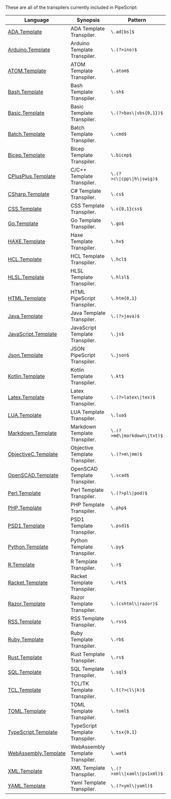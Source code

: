 These are all of the transpilers currently included in PipeScript:



|Language                                                                  |Synopsis                        |Pattern                         |
|--------------------------------------------------------------------------|--------------------------------|--------------------------------|
|[ADA.Template](Transpilers/Templates/ADA.Template.psx.ps1)                |ADA Template Transpiler.        |```\.ad[bs]$```                 |
|[Arduino.Template](Transpilers/Templates/Arduino.Template.psx.ps1)        |Arduino Template Transpiler.    |```\.(?>ino)$```                |
|[ATOM.Template](Transpilers/Templates/ATOM.Template.psx.ps1)              |ATOM Template Transpiler.       |```\.atom$```                   |
|[Bash.Template](Transpilers/Templates/Bash.Template.psx.ps1)              |Bash Template Transpiler.       |```\.sh$```                     |
|[Basic.Template](Transpilers/Templates/Basic.Template.psx.ps1)            |Basic Template Transpiler.      |```\.(?>bas\\|vbs{0,1})$```     |
|[Batch.Template](Transpilers/Templates/Batch.Template.psx.ps1)            |Batch Template Transpiler.      |```\.cmd$```                    |
|[Bicep.Template](Transpilers/Templates/Bicep.Template.psx.ps1)            |Bicep Template Transpiler.      |```\.bicep$```                  |
|[CPlusPlus.Template](Transpilers/Templates/CPlusPlus.Template.psx.ps1)    |C/C++ Template Transpiler.      |```\.(?>c\\|cpp\\|h\\|swig)$``` |
|[CSharp.Template](Transpilers/Templates/CSharp.Template.psx.ps1)          |C# Template Transpiler.         |```\.cs$```                     |
|[CSS.Template](Transpilers/Templates/CSS.Template.psx.ps1)                |CSS Template Transpiler.        |```\.s{0,1}css$```              |
|[Go.Template](Transpilers/Templates/Go.Template.psx.ps1)                  |Go Template Transpiler.         |```\.go$```                     |
|[HAXE.Template](Transpilers/Templates/HAXE.Template.psx.ps1)              |Haxe Template Transpiler.       |```\.hx$```                     |
|[HCL.Template](Transpilers/Templates/HCL.Template.psx.ps1)                |HCL Template Transpiler.        |```\.hcl$```                    |
|[HLSL.Template](Transpilers/Templates/HLSL.Template.psx.ps1)              |HLSL Template Transpiler.       |```\.hlsl$```                   |
|[HTML.Template](Transpilers/Templates/HTML.Template.psx.ps1)              |HTML PipeScript Transpiler.     |```\.htm{0,1}```                |
|[Java.Template](Transpilers/Templates/Java.Template.psx.ps1)              |Java Template Transpiler.       |```\.(?>java)$```               |
|[JavaScript.Template](Transpilers/Templates/JavaScript.Template.psx.ps1)  |JavaScript Template Transpiler. |```\.js$```                     |
|[Json.Template](Transpilers/Templates/Json.Template.psx.ps1)              |JSON PipeScript Transpiler.     |```\.json$```                   |
|[Kotlin.Template](Transpilers/Templates/Kotlin.Template.psx.ps1)          |Kotlin Template Transpiler.     |```\.kt$```                     |
|[Latex.Template](Transpilers/Templates/Latex.Template.psx.ps1)            |Latex Template Transpiler.      |```\.(?>latex\\|tex)$```        |
|[LUA.Template](Transpilers/Templates/LUA.Template.psx.ps1)                |LUA Template Transpiler.        |```\.lua$```                    |
|[Markdown.Template](Transpilers/Templates/Markdown.Template.psx.ps1)      |Markdown Template Transpiler.   |```\.(?>md\\|markdown\\|txt)$```|
|[ObjectiveC.Template](Transpilers/Templates/ObjectiveC.Template.psx.ps1)  |Objective Template Transpiler.  |```\.(?>m\\|mm)$```             |
|[OpenSCAD.Template](Transpilers/Templates/OpenSCAD.Template.psx.ps1)      |OpenSCAD Template Transpiler.   |```\.scad$```                   |
|[Perl.Template](Transpilers/Templates/Perl.Template.psx.ps1)              |Perl Template Transpiler.       |```\.(?>pl\\|pod)$```           |
|[PHP.Template](Transpilers/Templates/PHP.Template.psx.ps1)                |PHP Template Transpiler.        |```\.php$```                    |
|[PSD1.Template](Transpilers/Templates/PSD1.Template.psx.ps1)              |PSD1 Template Transpiler.       |```\.psd1$```                   |
|[Python.Template](Transpilers/Templates/Python.Template.psx.ps1)          |Python Template Transpiler.     |```\.py$```                     |
|[R.Template](Transpilers/Templates/R.Template.psx.ps1)                    |R Template Transpiler.          |```\.r$```                      |
|[Racket.Template](Transpilers/Templates/Racket.Template.psx.ps1)          |Racket Template Transpiler.     |```\.rkt$```                    |
|[Razor.Template](Transpilers/Templates/Razor.Template.psx.ps1)            |Razor Template Transpiler.      |```\.(cshtml\\|razor)$```       |
|[RSS.Template](Transpilers/Templates/RSS.Template.psx.ps1)                |RSS Template Transpiler.        |```\.rss$```                    |
|[Ruby.Template](Transpilers/Templates/Ruby.Template.psx.ps1)              |Ruby Template Transpiler.       |```\.rb$```                     |
|[Rust.Template](Transpilers/Templates/Rust.Template.psx.ps1)              |Rust Template Transpiler.       |```\.rs$```                     |
|[SQL.Template](Transpilers/Templates/SQL.Template.psx.ps1)                |SQL Template Transpiler.        |```\.sql$```                    |
|[TCL.Template](Transpilers/Templates/TCL.Template.psx.ps1)                |TCL/TK Template Transpiler.     |```\.t(?>cl\\|k)$```            |
|[TOML.Template](Transpilers/Templates/TOML.Template.psx.ps1)              |TOML Template Transpiler.       |```\.toml$```                   |
|[TypeScript.Template](Transpilers/Templates/TypeScript.Template.psx.ps1)  |TypeScript Template Transpiler. |```\.tsx{0,1}```                |
|[WebAssembly.Template](Transpilers/Templates/WebAssembly.Template.psx.ps1)|WebAssembly Template Transpiler.|```\.wat$```                    |
|[XML.Template](Transpilers/Templates/XML.Template.psx.ps1)                |XML Template Transpiler.        |```\.(?>xml\\|xaml\\|ps1xml)$```|
|[YAML.Template](Transpilers/Templates/YAML.Template.psx.ps1)              |Yaml Template Transpiler.       |```\.(?>yml\\|yaml)$```         |
